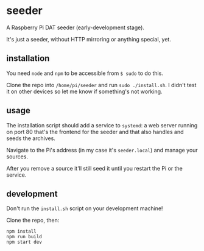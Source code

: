 # seeder
A Raspberry Pi DAT seeder (early-development stage).

It's just a seeder, without HTTP mirroring or anything special, yet.

## installation
You need ```node``` and ```npm``` to be accessible from ```$ sudo``` to do this.

Clone the repo into ```/home/pi/seeder``` and run ```sudo ./install.sh```. I didn't test it on other devices so let me know if something's not working.

## usage
The installation script should add a service to ```systemd```: a web server running on port 80 that's the frontend for the seeder and that also handles and seeds the archives.

Navigate to the Pi's address (in my case it's ```seeder.local```) and manage your sources.

After you remove a source it'll still seed it until you restart the Pi or the service.

## development

Don't run the ```install.sh``` script on your development machine!

Clone the repo, then:
```
npm install
npm run build
npm start dev
```
